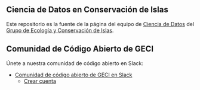 ## Ciencia de Datos en Conservación de Islas

Este repositorio es la fuente de la página del equipo de [Ciencia de
Datos](https://github.com/IslasGECI) del [Grupo de Ecología y Conservación de
Islas](https://islas.org.mx).

## Comunidad de Código Abierto de GECI

Únete a nuestra comunidad de código abierto en Slack:

- [Comunidad de código abierto de GECI en Slack](https://islasgeci.slack.com)
    - [Crear
      cuenta](https://join.slack.com/t/islasgeci/shared_invite/zt-f8kqlr2t-C8dO0JthMxaT81ShJiNk0w)
